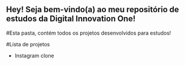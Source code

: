 ## Hey! Seja bem-vindo(a) ao meu repositório de estudos da Digital Innovation One!

#Esta pasta, contém todos os projetos desenvolvidos para estudos!

#Lista de projetos

- Instagram clone
